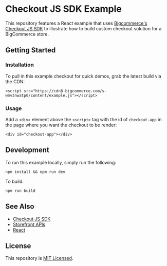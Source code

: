 # Checkout JS SDK Example

This repository features a React example that uses [Bigcommerce's Checkout JS SDK](https://github.com/bigcommerce/checkout-sdk-js) to illustrate how to build custom checkout solution for a BigCommerce store.

## Getting Started

### Installation

To pull in this example checkout for quick demos, grab the latest build via the CDN:

```
<script src="https://cdn8.bigcommerce.com/s-wmv3nwatp6/content/example.js"></script>
```


### Usage

Add a `<div>` element above the `<script>` tag with the id of `checkout-app` in the page where you want the checkout to be render:

```
<div id="checkout-app"></div>
```

## Development

To run this example locally, simply run the following:

```
npm install && npm run dev
```

To build:

```
npm run build
```


## See Also

* [Checkout JS SDK](https://github.com/bigcommerce/checkout-sdk-js)
* [Storefront APIs](https://developer.bigcommerce.com/api/v3/storefront.html)
* [React](https://reactjs.org/)

## License

This repository is [MIT Licensed](LICENSE.md).
